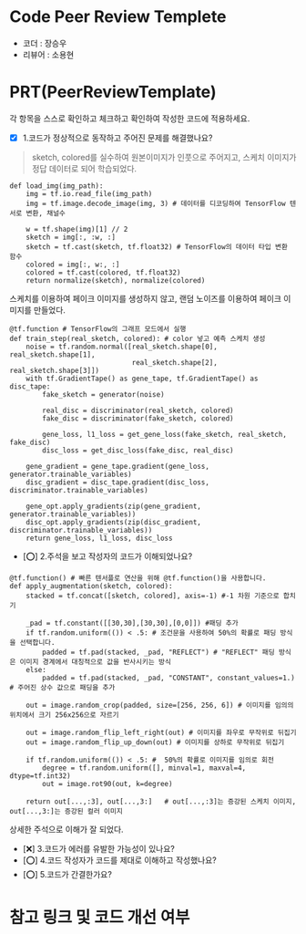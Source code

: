 # Code Peer Review Templete
- 코더 : 장승우
- 리뷰어 : 소용현

# PRT(PeerReviewTemplate)
각 항목을 스스로 확인하고 체크하고 확인하여 작성한 코드에 적용하세요.
- [X] 1.코드가 정상적으로 동작하고 주어진 문제를 해결했나요?
> sketch, colored를 실수하여 원본이미지가 인풋으로 주어지고, 스케치 이미지가 정답 데이터로 되어 학습되었다.
```
def load_img(img_path):
    img = tf.io.read_file(img_path)
    img = tf.image.decode_image(img, 3) # 데이터를 디코딩하여 TensorFlow 텐서로 변환, 채널수
    
    w = tf.shape(img)[1] // 2 
    sketch = img[:, :w, :] 
    sketch = tf.cast(sketch, tf.float32) # TensorFlow의 데이터 타입 변환 함수 
    colored = img[:, w:, :] 
    colored = tf.cast(colored, tf.float32)
    return normalize(sketch), normalize(colored)
```
스케치를 이용하여 페이크 이미지를 생성하지 않고, 랜덤 노이즈를 이용하여 페이크 이미지를 만들었다.
```
@tf.function # TensorFlow의 그래프 모드에서 실행
def train_step(real_sketch, colored): # color 넣고 예측 스케치 생성 
    noise = tf.random.normal([real_sketch.shape[0], real_sketch.shape[1], 
                              real_sketch.shape[2], real_sketch.shape[3]])
    with tf.GradientTape() as gene_tape, tf.GradientTape() as disc_tape:
        fake_sketch = generator(noise)

        real_disc = discriminator(real_sketch, colored)
        fake_disc = discriminator(fake_sketch, colored)

        gene_loss, l1_loss = get_gene_loss(fake_sketch, real_sketch, fake_disc)
        disc_loss = get_disc_loss(fake_disc, real_disc)

    gene_gradient = gene_tape.gradient(gene_loss, generator.trainable_variables)
    disc_gradient = disc_tape.gradient(disc_loss, discriminator.trainable_variables)

    gene_opt.apply_gradients(zip(gene_gradient, generator.trainable_variables))
    disc_opt.apply_gradients(zip(disc_gradient, discriminator.trainable_variables))
    return gene_loss, l1_loss, disc_loss
```
- [⭕] 2.주석을 보고 작성자의 코드가 이해되었나요?
```
@tf.function() # 빠른 텐서플로 연산을 위해 @tf.function()을 사용합니다. 
def apply_augmentation(sketch, colored):
    stacked = tf.concat([sketch, colored], axis=-1) #-1 차원 기준으로 합치기
    
    _pad = tf.constant([[30,30],[30,30],[0,0]]) #패딩 추가
    if tf.random.uniform(()) < .5: # 조건문을 사용하여 50%의 확률로 패딩 방식을 선택합니다.
        padded = tf.pad(stacked, _pad, "REFLECT") # "REFLECT" 패딩 방식은 이미지 경계에서 대칭적으로 값을 반사시키는 방식
    else:
        padded = tf.pad(stacked, _pad, "CONSTANT", constant_values=1.) # 주어진 상수 값으로 패딩을 추가

    out = image.random_crop(padded, size=[256, 256, 6]) # 이미지를 임의의 위치에서 크기 256x256으로 자르기
    
    out = image.random_flip_left_right(out) # 이미지를 좌우로 무작위로 뒤집기
    out = image.random_flip_up_down(out) # 이미지를 상하로 무작위로 뒤집기
    
    if tf.random.uniform(()) < .5: #  50%의 확률로 이미지를 임의로 회전
        degree = tf.random.uniform([], minval=1, maxval=4, dtype=tf.int32)
        out = image.rot90(out, k=degree)
    
    return out[...,:3], out[...,3:]   # out[...,:3]는 증강된 스케치 이미지, out[...,3:]는 증강된 컬러 이미지
 ```
 상세한 주석으로 이해가 잘 되었다.
- [❌] 3.코드가 에러를 유발한 가능성이 있나요?
- [⭕] 4.코드 작성자가 코드를 제대로 이해하고 작성했나요?
- [⭕] 5.코드가 간결한가요?

# 참고 링크 및 코드 개선 여부
